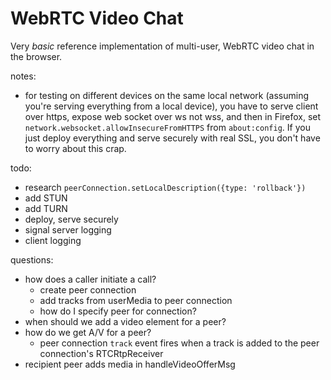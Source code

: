 # WebRTC Video Chat

Very *basic* reference implementation of multi-user, WebRTC video chat in the browser.

notes:

- for testing on different devices on the same local network (assuming you're serving everything from a local device), you have to serve client over https, expose web socket over ws not wss, and then in Firefox, set `network.websocket.allowInsecureFromHTTPS` from `about:config`. If you just deploy everything and serve securely with real SSL, you don't have to worry about this crap.

todo:

- research `peerConnection.setLocalDescription({type: 'rollback'})`
- add STUN
- add TURN
- deploy, serve securely
- signal server logging
- client logging

questions:

- how does a caller initiate a call?
  - create peer connection
  - add tracks from userMedia to peer connection
  - how do I specify peer for connection?
- when should we add a video element for a peer?
- how do we get A/V for a peer?
  - peer connection `track` event fires when a track is added to the peer connection's RTCRtpReceiver
- recipient peer adds media in handleVideoOfferMsg
